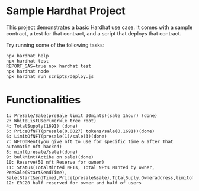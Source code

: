 # Sample Hardhat Project

This project demonstrates a basic Hardhat use case. It comes with a sample contract, a test for that contract, and a script that deploys that contract.

Try running some of the following tasks:

```shell
npx hardhat help
npx hardhat test
REPORT_GAS=true npx hardhat test
npx hardhat node
npx hardhat run scripts/deploy.js
```

# Functionalities
```
1: PreSale/Sale(preSale limit 30mints)(sale 1hour) (done)
2: WhiteListUser(merkle tree root)
4: TotalSupply(1691) (done)
5: PriceOfNFT(presale(0.0027) tokens/sale(0.1691))(done)
6: LimitOfNFT(presale(1)/sale(3)(done)
7: NFTOnRent(you give nft to use for specific time & after That automatic nft backed)
8: mint(presale/sale)(done)
9: bulkMint(Actibe on sale)(done)
10: Reserve(50 nft Reserve for owner)
11: Status(TotalMinted NFTs, Total NFts MInted by owner, PreSale(Start&endTime), Sale(Start&endTime),Price(presale&sale),TotalSuply,Owneraddress,limitofusermint)
12: ERC20 half reserved for owner and half of users
```
